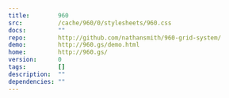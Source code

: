 ```yaml
---
title:        960
src:          /cache/960/0/stylesheets/960.css
docs:         ""
repo:         http://github.com/nathansmith/960-grid-system/
demo:         http://960.gs/demo.html
home:         http://960.gs/
version:      0
tags:         []
description:  ""
dependencies: ""
---
```


